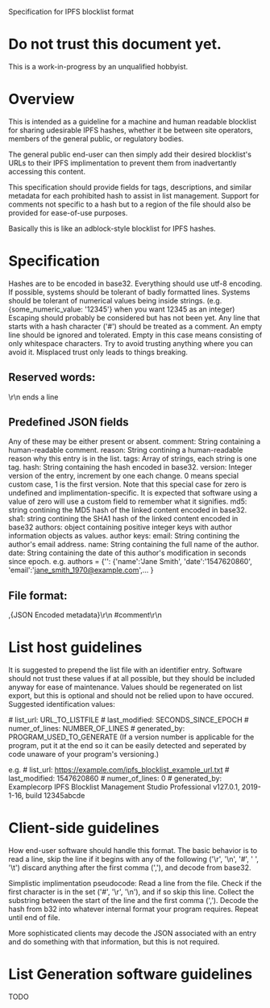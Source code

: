 Specification for IPFS blocklist format

# Do not trust this document yet.
This is a work-in-progress by an unqualified hobbyist.


# Overview
This is intended as a guideline for a machine and human readable blocklist for sharing udesirable IPFS hashes, whether it be between site operators, members of the general public, or regulatory bodies.

The general public end-user can then simply add their desired blocklist's URLs to their IPFS implimentation to prevent them from inadvertantly accessing this content.

This specification should provide fields for tags, descriptions, and similar metadata for each prohibited hash to assist in list management.
Support for comments not specific to a hash but to a region of the file should also be provided for ease-of-use purposes.

Basically this is like an adblock-style blocklist for IPFS hashes.


# Specification

Hashes are to be encoded in base32.
Everything should use utf-8 encoding.
If possible, systems should be tolerant of badly formatted lines.
Systems should be tolerant of numerical values being inside strings. (e.g. {some_numeric_value: '12345'} when you want 12345 as an integer)
Escaping should probably be considered but has not been yet.
Any line that starts with a hash character ('#') should be treated as a comment.
An empty line should be ignored and tolerated. Empty in this case means consisting of only whitespace characters.
Try to avoid trusting anything where you can avoid it. Misplaced trust only leads to things breaking.

## Reserved words:
\r\n ends a line

## Predefined JSON fields
Any of these may be either present or absent.
comment: String containing a human-readable comment.
reason: String contining a human-readable reason why this entry is in the list.
tags: Array of strings, each string is one tag.
hash: String containing the hash encoded in base32.
version: Integer version of the entry, increment by one each change. 0 means special custom case, 1 is the first version. Note that this special case for zero is undefined and implimentation-specific. It is expected that software using a value of zero will use a custom field to remember what it signifies.
md5: string contining the MD5 hash of the linked content encoded in base32.
sha1: string contining the SHA1 hash of the linked content encoded in base32
authors: object containing positive integer keys with author information objects as values.
    author keys:
        email: String contining the author's email address.
        name: String containing the full name of the author.
        date: String containing the date of this author's modification in seconds since epoch.
    e.g. authors = {'': {'name':'Jane Smith', 'date':'1547620860', 'email':'jane_smith_1970@example.com',... }


## File format:

<HASH>,{JSON Encoded metadata}\r\n
\#comment\r\n


# List host guidelines
It is suggested to prepend the list file with an identifier entry.
Software should not trust these values if at all possible, but they should be included anyway for ease of maintenance.
Values should be regenerated on list export, but this is optional and should not be relied upon to have occured.
Suggested identification values:

\# list_url: URL_TO_LISTFILE
\# last_modified: SECONDS_SINCE_EPOCH
\# numer_of_lines: NUMBER_OF_LINES
\# generated_by: PROGRAM_USED_TO_GENERATE (If a version number is applicable for the program, put it at the end so it can be easily detected and seperated by code unaware of your program's versioning.)

e.g.
\# list_url: https://example.com/ipfs_blocklist_example_url.txt
\# last_modified: 1547620860
\# numer_of_lines: 0
\# generated_by: Examplecorp IPFS Blocklist Management Studio Professional v127.0.1, 2019-1-16, build 12345abcde


# Client-side guidelines
How end-user software should handle this format.
The basic behavior is to read a line, skip the line if it begins with any of the following ('\r', '\n', '#', ' ', '\t') discard anything after the first comma (','), and decode from base32.

Simplistic implimentation pseudocode:
Read a line from the file.
Check if the first character is in the set ('#', '\r', '\n'), and if so skip this line.
Collect the substring between the start of the line and the first comma (',').
Decode the hash from b32 into whatever internal format your program requires.
Repeat until end of file.


More sophisticated clients may decode the JSON associated with an entry and do something with that information, but this is not required.

# List Generation software guidelines
TODO